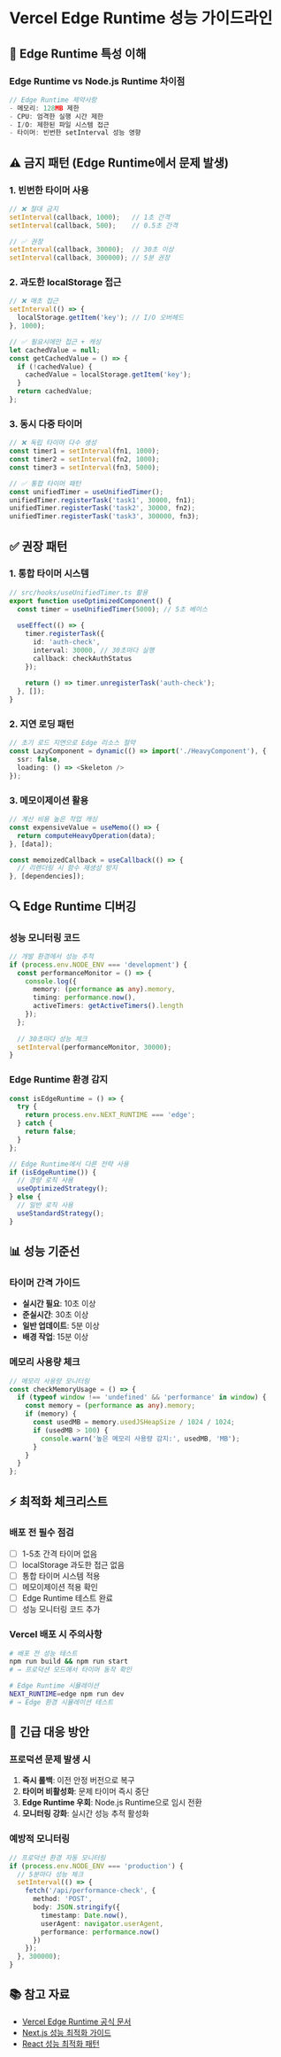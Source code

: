 # Vercel Edge Runtime 성능 가이드라인

## 🎯 Edge Runtime 특성 이해

### Edge Runtime vs Node.js Runtime 차이점
```typescript
// Edge Runtime 제약사항
- 메모리: 128MB 제한
- CPU: 엄격한 실행 시간 제한  
- I/O: 제한된 파일 시스템 접근
- 타이머: 빈번한 setInterval 성능 영향
```

## ⚠️ 금지 패턴 (Edge Runtime에서 문제 발생)

### 1. 빈번한 타이머 사용
```typescript
// ❌ 절대 금지
setInterval(callback, 1000);   // 1초 간격
setInterval(callback, 500);    // 0.5초 간격

// ✅ 권장
setInterval(callback, 30000);  // 30초 이상
setInterval(callback, 300000); // 5분 권장
```

### 2. 과도한 localStorage 접근
```typescript
// ❌ 매초 접근
setInterval(() => {
  localStorage.getItem('key'); // I/O 오버헤드
}, 1000);

// ✅ 필요시에만 접근 + 캐싱
let cachedValue = null;
const getCachedValue = () => {
  if (!cachedValue) {
    cachedValue = localStorage.getItem('key');
  }
  return cachedValue;
};
```

### 3. 동시 다중 타이머
```typescript
// ❌ 독립 타이머 다수 생성
const timer1 = setInterval(fn1, 1000);
const timer2 = setInterval(fn2, 1000);
const timer3 = setInterval(fn3, 5000);

// ✅ 통합 타이머 패턴
const unifiedTimer = useUnifiedTimer();
unifiedTimer.registerTask('task1', 30000, fn1);
unifiedTimer.registerTask('task2', 30000, fn2);
unifiedTimer.registerTask('task3', 300000, fn3);
```

## ✅ 권장 패턴

### 1. 통합 타이머 시스템
```typescript
// src/hooks/useUnifiedTimer.ts 활용
export function useOptimizedComponent() {
  const timer = useUnifiedTimer(5000); // 5초 베이스
  
  useEffect(() => {
    timer.registerTask({
      id: 'auth-check',
      interval: 30000, // 30초마다 실행
      callback: checkAuthStatus
    });
    
    return () => timer.unregisterTask('auth-check');
  }, []);
}
```

### 2. 지연 로딩 패턴
```typescript
// 초기 로드 지연으로 Edge 리소스 절약
const LazyComponent = dynamic(() => import('./HeavyComponent'), {
  ssr: false,
  loading: () => <Skeleton />
});
```

### 3. 메모이제이션 활용
```typescript
// 계산 비용 높은 작업 캐싱
const expensiveValue = useMemo(() => {
  return computeHeavyOperation(data);
}, [data]);

const memoizedCallback = useCallback(() => {
  // 리렌더링 시 함수 재생성 방지
}, [dependencies]);
```

## 🔍 Edge Runtime 디버깅

### 성능 모니터링 코드
```typescript
// 개발 환경에서 성능 추적
if (process.env.NODE_ENV === 'development') {
  const performanceMonitor = () => {
    console.log({
      memory: (performance as any).memory,
      timing: performance.now(),
      activeTimers: getActiveTimers().length
    });
  };
  
  // 30초마다 성능 체크
  setInterval(performanceMonitor, 30000);
}
```

### Edge Runtime 환경 감지
```typescript
const isEdgeRuntime = () => {
  try {
    return process.env.NEXT_RUNTIME === 'edge';
  } catch {
    return false;
  }
};

// Edge Runtime에서 다른 전략 사용
if (isEdgeRuntime()) {
  // 경량 로직 사용
  useOptimizedStrategy();
} else {
  // 일반 로직 사용
  useStandardStrategy();
}
```

## 📊 성능 기준선

### 타이머 간격 가이드
- **실시간 필요**: 10초 이상
- **준실시간**: 30초 이상  
- **일반 업데이트**: 5분 이상
- **배경 작업**: 15분 이상

### 메모리 사용량 체크
```typescript
// 메모리 사용량 모니터링
const checkMemoryUsage = () => {
  if (typeof window !== 'undefined' && 'performance' in window) {
    const memory = (performance as any).memory;
    if (memory) {
      const usedMB = memory.usedJSHeapSize / 1024 / 1024;
      if (usedMB > 100) {
        console.warn('높은 메모리 사용량 감지:', usedMB, 'MB');
      }
    }
  }
};
```

## ⚡ 최적화 체크리스트

### 배포 전 필수 점검
- [ ] 1-5초 간격 타이머 없음
- [ ] localStorage 과도한 접근 없음  
- [ ] 통합 타이머 시스템 적용
- [ ] 메모이제이션 적용 확인
- [ ] Edge Runtime 테스트 완료
- [ ] 성능 모니터링 코드 추가

### Vercel 배포 시 주의사항
```bash
# 배포 전 성능 테스트
npm run build && npm run start
# → 프로덕션 모드에서 타이머 동작 확인

# Edge Runtime 시뮬레이션
NEXT_RUNTIME=edge npm run dev
# → Edge 환경 시뮬레이션 테스트
```

## 🚨 긴급 대응 방안

### 프로덕션 문제 발생 시
1. **즉시 롤백**: 이전 안정 버전으로 복구
2. **타이머 비활성화**: 문제 타이머 즉시 중단
3. **Edge Runtime 우회**: Node.js Runtime으로 임시 전환
4. **모니터링 강화**: 실시간 성능 추적 활성화

### 예방적 모니터링
```typescript
// 프로덕션 환경 자동 모니터링
if (process.env.NODE_ENV === 'production') {
  // 5분마다 성능 체크
  setInterval(() => {
    fetch('/api/performance-check', {
      method: 'POST',
      body: JSON.stringify({
        timestamp: Date.now(),
        userAgent: navigator.userAgent,
        performance: performance.now()
      })
    });
  }, 300000);
}
```

## 📚 참고 자료

- [Vercel Edge Runtime 공식 문서](https://vercel.com/docs/concepts/functions/edge-functions)
- [Next.js 성능 최적화 가이드](https://nextjs.org/docs/advanced-features/measuring-performance)
- [React 성능 최적화 패턴](https://react.dev/reference/react/useMemo)